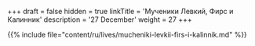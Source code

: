 +++
draft = false
hidden = true
linkTitle = 'Мученики Левкий, Фирс и Калинник'
description = '27 December'
weight = 27
+++

{{% include file="content/ru/lives/mucheniki-levkii-firs-i-kalinnik.md" %}}
